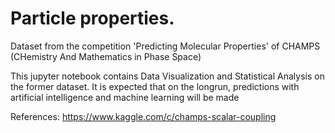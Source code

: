 # Particle properties.

Dataset from the competition 'Predicting Molecular Properties' of CHAMPS (CHemistry And Mathematics in Phase Space)

This jupyter notebook contains Data Visualization and Statistical Analysis on the former dataset. 
It is expected that on the longrun, predictions with artificial intelligence and machine learning will be made


References:
https://www.kaggle.com/c/champs-scalar-coupling
